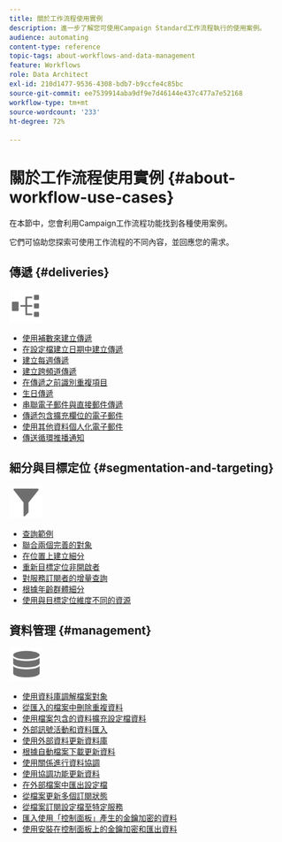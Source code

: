 ```yaml
---
title: 關於工作流程使用實例
description: 進一步了解您可使用Campaign Standard工作流程執行的使用案例。
audience: automating
content-type: reference
topic-tags: about-workflows-and-data-management
feature: Workflows
role: Data Architect
exl-id: 210d1477-9536-4308-bdb7-b9ccfe4c85bc
source-git-commit: ee7539914aba9df9e7d46144e437c477a7e52168
workflow-type: tm+mt
source-wordcount: '233'
ht-degree: 72%

---
```


# 關於工作流程使用實例 {#about-workflow-use-cases}

在本節中，您會利用Campaign工作流程功能找到各種使用案例。

它們可協助您探索可使用工作流程的不同內容，並回應您的需求。

## 傳遞 {#deliveries}

<img src="assets/do-not-localize/icon_workflows.svg" width="60px">

* [使用補數來建立傳遞](../../automating/using/workflow-created-query-with-complement.md)
* [在設定檔建立日期中建立傳遞](../../automating/using/workflow-creation-date-query.md)
* [建立每週傳遞](../../automating/using/workflow-weekly-offer.md)
* [建立跨頻道傳遞](../../automating/using/workflow-cross-channel-delivery.md)
* [在傳遞之前識別重複項目](../../automating/using/identifying-duplicated-before-delivery.md)
* [生日傳遞](../../automating/using/birthday-delivery.md)
* [串聯電子郵件與直接郵件傳遞](../../automating/using/coupling-email-direct-mail.md)
* [傳遞包含擴充欄位的電子郵件](../../automating/using/sending-email-enriched-fields.md)
* [使用其他資料個人化電子郵件](../../automating/using/personalizing-email-with-additional-data.md)
* [傳送循環推播通知](../../automating/using/recurring-push-notifications.md)

## 細分與目標定位 {#segmentation-and-targeting}

<img src="assets/do-not-localize/icon_filter.svg" width="60px">

* [查詢範例](../../automating/using/query-samples.md)
* [聯合兩個完善的對象](../../automating/using/union-on-two-refined-audiences.md)
* [在位置上建立細分](../../automating/using/workflow-segmentation-location.md)
* [重新目標定位非開啟者](../../automating/using/workflow-cross-channel-retargeting.md)
* [對服務訂閱者的增量查詢](../../automating/using/incremental-query-on-subscribers.md)
* [根據年齡群體細分](../../automating/using/segmentation-age-groups.md)
* [使用與目標定位維度不同的資源](../../automating/using/using-resources-different-from-targeting-dimensions.md)

## 資料管理 {#management}

<img src="assets/do-not-localize/icon_manage.svg" width="60px">

* [使用資料庫調解檔案對象](../../automating/using/reconcile-file-audience-with-database.md)
* [從匯入的檔案中刪除重複資料](../../automating/using/deduplicating-data-imported-file.md)
* [使用檔案包含的資料擴充設定檔資料](../../automating/using/enriching-profile-data-file.md)
* [外部訊號活動和資料匯入](../../automating/using/external-signal-data-import.md)
* [使用外部資料更新資料庫](../../automating/using/update-database-file.md)
* [根據自動檔案下載更新資料](../../automating/using/update-data-automatic-download.md)
* [使用關係進行資料協調](../../automating/using/reconciliation-using-relations.md)
* [使用協調功能更新資料](../../automating/using/data-update-reconciliation.md)
* [在外部檔案中匯出設定檔](../../automating/using/exporting-profiles-in-file.md)
* [從檔案更新多個訂閱狀態](../../automating/using/updating-subscriptions-from-file.md)
* [從檔案訂閱設定檔至特定服務](../../automating/using/subscribing-profiles-from-file.md)
* [匯入使用「控制面板」產生的金鑰加密的資料](../../automating/using/managing-encrypted-data.md#use-case-gpg-decrypt)
* [使用安裝在控制面板上的金鑰加密和匯出資料](../../automating/using/managing-encrypted-data.md#use-case-gpg-encrypt)
